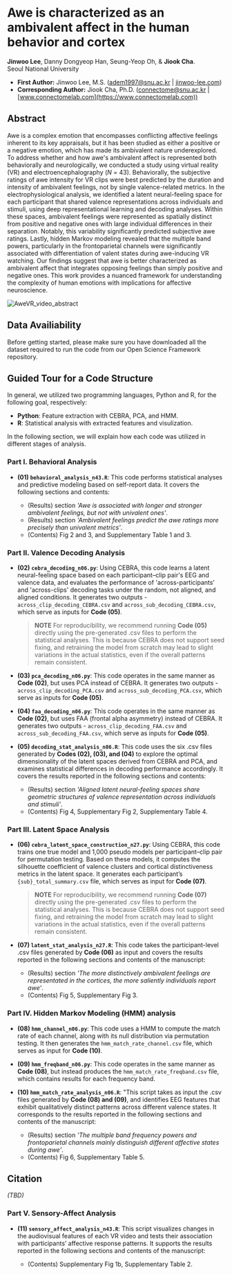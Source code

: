 # Awe is characterized as an ambivalent affect in the human behavior and cortex  
**Jinwoo Lee**, Danny Dongyeop Han, Seung-Yeop Oh, & **Jiook Cha**.   
Seoul National University   
- **First Author:** Jinwoo Lee, M.S. (adem1997@snu.ac.kr | [jinwoo-lee.com](https://jinwoo-lee.com))   
- **Corresponding Author:** Jiook Cha, Ph.D. (connectome@snu.ac.kr | [www.connectomelab.com](https://www.connectomelab.com))

## Abstract
Awe is a complex emotion that encompasses conflicting affective feelings inherent to its key appraisals, but it has been studied as either a positive or a negative emotion, which has made its ambivalent nature underexplored. To address whether and how awe's ambivalent affect is represented both behaviorally and neurologically, we conducted a study using virtual reality (VR) and electroencephalography (*N* = 43). Behaviorally, the subjective ratings of awe intensity for VR clips were best predicted by the duration and intensity of ambivalent feelings, not by single valence-related metrics. In the electrophysiological analysis, we identified a latent neural-feeling space for each participant that shared valence representations across individuals and stimuli, using deep representational learning and decoding analyses. Within these spaces, ambivalent feelings were represented as spatially distinct from positive and negative ones with large individual differences in their separation. Notably, this variability significantly predicted subjective awe ratings. Lastly, hidden Markov modeling revealed that the multiple band powers, particularly in the frontoparietal channels were significantly associated with differentiation of valent states during awe-inducing VR watching. Our findings suggest that awe is better characterized as ambivalent affect that integrates opposing feelings than simply positive and negative ones. This work provides a nuanced framework for understanding the complexity of human emotions with implications for affective neuroscience.
 

![AweVR_video_abstract](https://github.com/user-attachments/assets/c122bc4e-7af7-497e-ab87-9682a529ebab)

## Data Availiability  
Before getting started, please make sure you have downloaded all the dataset required to run the code from our Open Science Framework repository.


## Guided Tour for a Code Structure  
In general, we utilized two programming languages, Python and R, for the following goal, respectively:
- **Python**: Feature extraction with CEBRA, PCA, and HMM.
- **R**: Statistical analysis with extracted features and visulization.   
   
In the following section, we will explain how each code was utilized in different stages of analysis.   

### Part I. Behavioral Analysis ###
- **(01) `behavioral_analysis_n43.R`**: This code performs statistical analyses and predictive modeling based on self-report data. It covers the following sections and contents:
  
  - (Results) section *'Awe is associated with longer and stronger ambivalent feelings, but not with univalent ones'*.
  - (Results) section *'Ambivalent feelings predict the awe ratings more precisely than univalent metrics'*.
  - (Contents) Fig 2 and 3, and Supplementary Table 1 and 3.


### Part II. Valence Decoding Analysis ###
- **(02) `cebra_decoding_n06.py`**: Using CEBRA, this code learns a latent neural-feeling space based on each participant–clip pair's EEG and valence data, and evaluates the performance of 'across-participants' and 'across-clips' decoding tasks under the random, not aligned, and aligned conditions. It generates two outputs - `across_clip_decoding_CEBRA.csv` and `across_sub_decoding_CEBRA.csv`, which serve as inputs for **Code (05)**.
  
  > **NOTE** For reproducibility, we recommend running **Code (05)** directly using the pre-generated .csv files to perform the statistical analyses. This is because CEBRA does not support seed fixing, and retraining the model from scratch may lead to slight variations in the actual statistics, even if the overall patterns remain consistent.

- **(03) `pca_decoding_n06.py`**: This code operates in the same manner as **Code (02)**, but uses PCA instead of CEBRA. It generates two outputs - `across_clip_decoding_PCA.csv` and `across_sub_decoding_PCA.csv`, which serve as inputs for **Code (05)**.

- **(04) `faa_decoding_n06.py`**: This code operates in the same manner as **Code (02)**, but uses FAA (frontal alpha asymmetry) instead of CEBRA. It generates two outputs - `across_clip_decoding_FAA.csv` and `across_sub_decoding_FAA.csv`, which serve as inputs for **Code (05)**.

- **(05) `decoding_stat_analysis_n06.R`**: This code uses the six .csv files generated by **Codes (02), (03), and (04)** to explore the optimal dimensionality of the latent spaces derived from CEBRA and PCA, and examines statistical differences in decoding performance accordingly. It covers the results reported in the following sections and contents:

  - (Results) section *'Aligned latent neural-feeling spaces share geometric structures of valence representation across individuals and stimuli'*.
  - (Contents) Fig 4, Supplementary Fig 2, Supplementary Table 4.
 

### Part III. Latent Space Analysis ###
- **(06) `cebra_latent_space_construction_n27.py`**: Using CEBRA, this code trains one true model and 1,000 pseudo models per participant–clip pair for permutation testing. Based on these models, it computes the silhouette coefficient of valence clusters and cortical distinctiveness metrics in the latent space. It generates each participant’s `{sub}_total_summary.csv` file, which serves as input for **Code (07)**.

  > **NOTE** For reproducibility, we recommend running **Code (07)** directly using the pre-generated .csv files to perform the statistical analyses. This is because CEBRA does not support seed fixing, and retraining the model from scratch may lead to slight variations in the actual statistics, even if the overall patterns remain consistent.

- **(07) `latent_stat_analysis_n27.R`**: This code takes the participant-level .csv files generated by **Code (06)** as input and covers the results reported in the following sections and contents of the manuscript:
  
  - (Results) section *'The more distinctively ambivalent feelings are representated in the cortices, the more saliently individuals report awe'*.
  - (Contents) Fig 5, Supplementary Fig 3.


### Part IV. Hidden Markov Modeling (HMM) analysis ###
- **(08) `hmm_channel_n06.py`**: This code uses a HMM to compute the match rate of each channel, along with its null distribution via permutation testing. It then generates the `hmm_match_rate_channel.csv` file, which serves as input for **Code (10)**.

- **(09) `hmm_freqband_n06.py`**: This code operates in the same manner as **Code (08)**, but instead produces the `hmm_match_rate_freqband.csv` file, which contains results for each frequency band.

- **(10) `hmm_match_rate_analysis_n06.R`**: "This script takes as input the .csv files generated by **Code (08) and (09)**, and identifies EEG features that exhibit qualitatively distinct patterns across different valence states. It corresponds to the results reported in the following sections and contents of the manuscript:
  
  - (Results) section *'The multiple band frequency powers and frontoparietal channels mainly distinguish different affective states during awe'*.
  - (Contents) Fig 6, Supplementary Table 5. 

## Citation
*(TBD)*

### Part V. Sensory-Affect Analysis ###
- **(11) `sensory_affect_analysis_n43.R`**: This script visualizes changes in the audiovisual features of each VR video and tests their association with participants’ affective response patterns. It supports the results reported in the following sections and contents of the manuscript:

  - (Contents) Supplementary Fig 1b, Supplementary Table 2.
